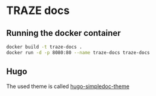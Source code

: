 # TRAZE docs

## Running the docker container

```bash
docker build -t traze-docs .
docker run -d -p 8080:80 --name traze-docs traze-docs
```


## Hugo

The used theme is called [hugo-simpledoc-theme](https://github.com/aerohub/hugo-simpledoc-theme)